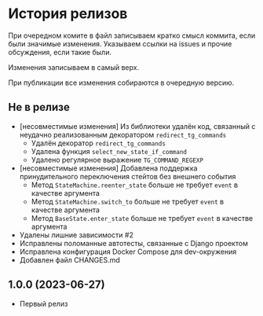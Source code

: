История релизов
===============

При очередном комите в файл записываем кратко смысл коммита, если были значимые изменения. Указываем ссылки на issues и прочие обсуждения, если такие были.

Изменения записываем в самый верх.

При публикации все изменения собираются в очередную версию.


Не в релизе
------------------------

- [несовместимые изменения] Из библиотеки удалён код, связанный с неудачно реализованным декоратором `redirect_tg_commands`
    - Удалён декоратор `redirect_tg_commands`
    - Удалена функция `select_new_state_if_command`
    - Удалено регулярное выражение `TG_COMMAND_REGEXP`
- [несовместимые изменения] Добавлена поддержка принудительного переключения стейтов без внешнего события
    - Метод `StateMachine.reenter_state` больше не требует `event` в качестве аргумента
    - Метод `StateMachine.switch_to` больше не требует `event` в качестве аргумента
    - Метод `BaseState.enter_state` больше не требует `event` в качестве аргумента
- Удалены лишние зависимости #2
- Исправлены поломанные автотесты, связанные с Django проектом
- Исправлена конфигурация Docker Compose для dev-окружения
- Добавлен файл CHANGES.md

1.0.0 (2023-06-27)
------------------------

- Первый релиз
